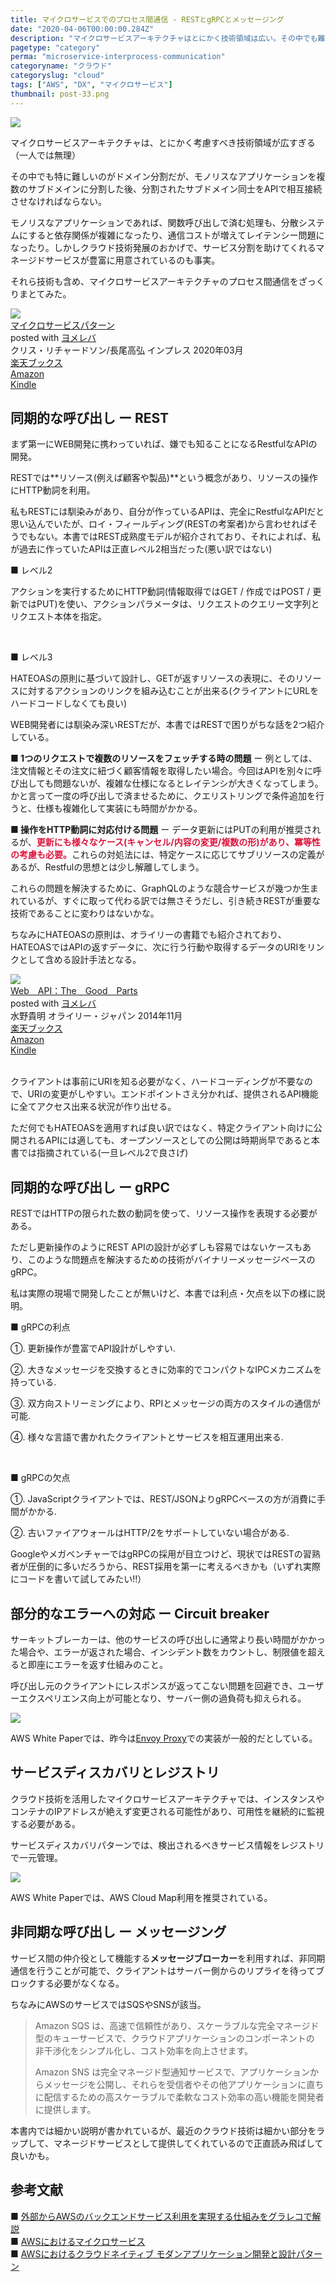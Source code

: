 ```yaml
---
title: マイクロサービスでのプロセス間通信 - RESTとgRPCとメッセージング
date: "2020-04-06T00:00:00.284Z"
description: "マイクロサービスアーキテクチャはとにかく技術領域は広い。その中でも難しいのがドメイン分割だが、モノリスなアプリケーションを複数のサブドメインに分割した後、分割されたサブドメイン同士をAPIで相互接続させなければならない。"
pagetype: "category"
perma: "microservice-interprocess-communication"
categoryname: "クラウド"
categoryslug: "cloud"
tags: ["AWS", "DX", "マイクロサービス"]
thumbnail: post-33.png
---
```


![](./post-33.png)

マイクロサービスアーキテクチャは、とにかく考慮すべき技術領域が広すぎる（一人では無理）

その中でも特に難しいのがドメイン分割だが、モノリスなアプリケーションを複数のサブドメインに分割した後、分割されたサブドメイン同士をAPIで相互接続させなければならない。

モノリスなアプリケーションであれば、関数呼び出しで済む処理も、分散システムにすると依存関係が複雑になったり、通信コストが増えてレイテンシー問題になったり。しかしクラウド技術発展のおかげで、サービス分割を助けてくれるマネージドサービスが豊富に用意されているのも事実。

それら技術も含め、マイクロサービスアーキテクチャのプロセス間通信をざっくりまとてみた。

<div class="cstmreba"><div class="booklink-box"><div class="booklink-image"><a href="https://hb.afl.rakuten.co.jp/hgc/146fe51c.1fd043a3.146fe51d.605dc196/yomereba_main_202004051411239735?pc=http%3A%2F%2Fbooks.rakuten.co.jp%2Frb%2F16239274%2F%3Fscid%3Daf_ich_link_urltxt%26m%3Dhttp%3A%2F%2Fm.rakuten.co.jp%2Fev%2Fbook%2F" target="_blank" ><img src="https://thumbnail.image.rakuten.co.jp/@0_mall/book/cabinet/8583/9784295008583.jpg?_ex=160x160" style="border: none;" /></a></div><div class="booklink-info"><div class="booklink-name"><a href="https://hb.afl.rakuten.co.jp/hgc/146fe51c.1fd043a3.146fe51d.605dc196/yomereba_main_202004051411239735?pc=http%3A%2F%2Fbooks.rakuten.co.jp%2Frb%2F16239274%2F%3Fscid%3Daf_ich_link_urltxt%26m%3Dhttp%3A%2F%2Fm.rakuten.co.jp%2Fev%2Fbook%2F" target="_blank" >マイクロサービスパターン</a><div class="booklink-powered-date">posted with <a href="https://yomereba.com" rel="nofollow" target="_blank">ヨメレバ</a></div></div><div class="booklink-detail">クリス・リチャードソン/長尾高弘 インプレス 2020年03月    </div><div class="booklink-link2"><div class="shoplinkrakuten"><a href="https://hb.afl.rakuten.co.jp/hgc/146fe51c.1fd043a3.146fe51d.605dc196/yomereba_main_202004051411239735?pc=http%3A%2F%2Fbooks.rakuten.co.jp%2Frb%2F16239274%2F%3Fscid%3Daf_ich_link_urltxt%26m%3Dhttp%3A%2F%2Fm.rakuten.co.jp%2Fev%2Fbook%2F" target="_blank" >楽天ブックス</a></div><div class="shoplinkamazon"><a href="https://www.amazon.co.jp/exec/obidos/asin/4295008583/kanon123-22/" target="_blank" >Amazon</a></div><div class="shoplinkkindle"><a href="https://www.amazon.co.jp/gp/search?keywords=%E3%83%9E%E3%82%A4%E3%82%AF%E3%83%AD%E3%82%B5%E3%83%BC%E3%83%93%E3%82%B9%E3%83%91%E3%82%BF%E3%83%BC%E3%83%B3&__mk_ja_JP=%83J%83%5E%83J%83i&url=node%3D2275256051&tag=kanon123-22" target="_blank" >Kindle</a></div>                              	  	  	  	  	</div></div><div class="booklink-footer"></div></div></div>

## 同期的な呼び出し ー REST

まず第一にWEB開発に携わっていれば、嫌でも知ることになるRestfulなAPIの開発。

RESTでは**リソース(例えば顧客や製品)**という概念があり、リソースの操作にHTTP動詞を利用。

私もRESTには馴染みがあり、自分が作っているAPIは、完全にRestfulなAPIだと思い込んでいたが、ロイ・フィールディング(RESTの考案者)から言わせればそうでもない。本書ではREST成熟度モデルが紹介されており、それによれば、私が過去に作っていたAPIは正直レベル2相当だった(悪い訳ではない)

<div class="blackboard-box">
<p>■ レベル2</p>
<p>アクションを実行するためにHTTP動詞(情報取得ではGET / 作成ではPOST / 更新ではPUT)を使い、アクションパラメータは、リクエストのクエリー文字列とリクエスト本体を指定。</p>
<br/>
<p>■ レベル3</p>
<p>HATEOASの原則に基づいて設計し、GETが返すリソースの表現に、そのリソースに対するアクションのリンクを組み込むことが出来る(クライアントにURLをハードコードしなくても良い)</p>
<div class="chalk1"></div>
<div class="chalk2"></div>
</div>

WEB開発者には馴染み深いRESTだが、本書ではRESTで困りがちな話を2つ紹介している。

**■ 1つのリクエストで複数のリソースをフェッチする時の問題** ー 例としては、注文情報とその注文に紐づく顧客情報を取得したい場合。今回はAPIを別々に呼び出しても問題ないが、複雑な仕様になるとレイテンシが大きくなってしまう。かと言って一度の呼び出しで済ませるために、クエリストリングで条件追加を行うと、仕様も複雑化して実装にも時間がかかる。

**■ 操作をHTTP動詞に対応付ける問題** ー データ更新にはPUTの利用が推奨されるが、<span style="color: crimson; font-weight: bold;">更新にも様々なケース(キャンセル/内容の変更/複数の形)があり、冪等性の考慮も必要。</span>これらの対処法には、特定ケースに応じてサブリソースの定義があるが、Restfulの思想とは少し解離してしまう。

これらの問題を解決するために、GraphQLのような競合サービスが幾つか生まれているが、すぐに取って代わる訳では無さそうだし、引き続きRESTが重要な技術であることに変わりはないかな。

ちなみにHATEOASの原則は、オライリーの書籍でも紹介されており、HATEOASではAPIの返すデータに、次に行う行動や取得するデータのURIをリンクとして含める設計手法となる。

<div class="cstmreba"><div class="booklink-box"><div class="booklink-image"><a href="https://hb.afl.rakuten.co.jp/hgc/146fe51c.1fd043a3.146fe51d.605dc196/yomereba_main_202004061933241732?pc=http%3A%2F%2Fbooks.rakuten.co.jp%2Frb%2F13028363%2F%3Fscid%3Daf_ich_link_urltxt%26m%3Dhttp%3A%2F%2Fm.rakuten.co.jp%2Fev%2Fbook%2F" target="_blank" ><img src="https://thumbnail.image.rakuten.co.jp/@0_mall/book/cabinet/6860/9784873116860.jpg?_ex=160x160" style="border: none;" /></a></div><div class="booklink-info"><div class="booklink-name"><a href="https://hb.afl.rakuten.co.jp/hgc/146fe51c.1fd043a3.146fe51d.605dc196/yomereba_main_202004061933241732?pc=http%3A%2F%2Fbooks.rakuten.co.jp%2Frb%2F13028363%2F%3Fscid%3Daf_ich_link_urltxt%26m%3Dhttp%3A%2F%2Fm.rakuten.co.jp%2Fev%2Fbook%2F" target="_blank" >Web　API：The　Good　Parts</a><div class="booklink-powered-date">posted with <a href="https://yomereba.com" rel="nofollow" target="_blank">ヨメレバ</a></div></div><div class="booklink-detail">水野貴明 オライリー・ジャパン 2014年11月    </div><div class="booklink-link2"><div class="shoplinkrakuten"><a href="https://hb.afl.rakuten.co.jp/hgc/146fe51c.1fd043a3.146fe51d.605dc196/yomereba_main_202004061933241732?pc=http%3A%2F%2Fbooks.rakuten.co.jp%2Frb%2F13028363%2F%3Fscid%3Daf_ich_link_urltxt%26m%3Dhttp%3A%2F%2Fm.rakuten.co.jp%2Fev%2Fbook%2F" target="_blank" >楽天ブックス</a></div><div class="shoplinkamazon"><a href="https://www.amazon.co.jp/exec/obidos/asin/4873116864/kanon123-22/" target="_blank" >Amazon</a></div><div class="shoplinkkindle"><a href="https://www.amazon.co.jp/gp/search?keywords=Web%E3%80%80API%EF%BC%9AThe%E3%80%80Good%E3%80%80Parts&__mk_ja_JP=%83J%83%5E%83J%83i&url=node%3D2275256051&tag=kanon123-22" target="_blank" >Kindle</a></div>                              	  	  	  	  	</div></div><div class="booklink-footer"></div></div></div>
<br/>

クライアントは事前にURIを知る必要がなく、ハードコーディングが不要なので、URIの変更がしやすい。エンドポイントさえ分かれば、提供されるAPI機能に全てアクセス出来る状況が作り出せる。

ただ何でもHATEOASを適用すれば良い訳ではなく、特定クライアント向けに公開されるAPIには適しても、オープンソースとしての公開は時期尚早であると本書では指摘されている(一旦レベル2で良さげ)

## 同期的な呼び出し ー gRPC

RESTではHTTPの限られた数の動詞を使って、リソース操作を表現する必要がある。

ただし更新操作のようにREST APIの設計が必ずしも容易ではないケースもあり、このような問題点を解決するための技術がバイナリーメッセージベースのgRPC。

私は実際の現場で開発したことが無いけど、本書では利点・欠点を以下の様に説明。

<div class="blackboard-box">
<p>■ gRPCの利点</p>
<p>①. 更新操作が豊富でAPI設計がしやすい.</p>
<p>②. 大きなメッセージを交換するときに効率的でコンパクトなIPCメカニズムを持っている.</p>
<p>③. 双方向ストリーミングにより、RPIとメッセージの両方のスタイルの通信が可能.</p>
<p>④. 様々な言語で書かれたクライアントとサービスを相互運用出来る.</p>
<br/>
<p>■ gRPCの欠点</p>
<p>①. JavaScriptクライアントでは、REST/JSONよりgRPCベースの方が消費に手間がかかる.</p>
<p>②. 古いファイアウォールはHTTP/2をサポートしていない場合がある.</p>
<div class="chalk1"></div>
<div class="chalk2"></div>
</div>

GoogleやメガベンチャーではgRPCの採用が目立つけど、現状ではRESTの習熟者が圧倒的に多いだろうから、REST採用を第一に考えるべきかも（いずれ実際にコードを書いて試してみたい!!）

## 部分的なエラーへの対応 ー Circuit breaker

サーキットブレーカーは、他のサービスの呼び出しに通常より長い時間がかかった場合や、エラーが返された場合、インシデント数をカウントし、制限値を超えると即座にエラーを返す仕組みのこと。

呼び出し元のクライアントにレスポンスが返ってこない問題を回避でき、ユーザーエクスペリエンス向上が可能となり、サーバー側の過負荷も抑えられる。

![](./post-33-1.png)

AWS White Paperでは、昨今は[Envoy Proxy](https://www.envoyproxy.io/)での実装が一般的だとしている。

## サービスディスカバリとレジストリ

クラウド技術を活用したマイクロサービスアーキテクチャでは、インスタンスやコンテナのIPアドレスが絶えず変更される可能性があり、可用性を継続的に監視する必要がある。

サービスディスカバリパターンでは、検出されるべきサービス情報をレジストリで一元管理。

![](./post-33-2.png)

AWS White Paperでは、AWS Cloud Map利用を推奨されている。

## 非同期な呼び出し ー メッセージング

サービス間の仲介役として機能する**メッセージブローカー**を利用すれば、非同期通信を行うことが可能で、クライアントはサーバー側からのリプライを待ってブロックする必要がなくなる。

ちなみにAWSのサービスではSQSやSNSが該当。

> Amazon SQS は、高速で信頼性があり、スケーラブルな完全マネージド型のキューサービスで、クラウドアプリケーションのコンポーネントの
非⼲渉化をシンプル化し、コスト効率を向上させます。
>
> Amazon SNS は完全マネージド型通知サービスで、アプリケーションからメッセージを公開し、それらを受信者やその他アプリケーションに直ちに配信するための⾼スケーラブルで柔軟なコスト効率の⾼い機能を開発者に提供します。

本書内では細かい説明が書かれているが、最近のクラウド技術は細かい部分をラップして、マネージドサービスとして提供してくれているので正直読み飛ばして良いかも。

## 参考文献

■ [外部からAWSのバックエンドサービス利用を実現する仕組みをグラレコで解説](https://aws.amazon.com/jp/builders-flash/202004/awsgeek-api-gateway/)  
■ [AWSにおけるマイクロサービス](https://d1.awsstatic.com/International/ja_JP/Whitepapers/MicroservicesOnAWS-V2_NT0829_SMO_MJ_EditSM_ProofSM_ProofNT.pdf)  
■ [AWSにおけるクラウドネイティブ モダンアプリケーション開発と設計パターン](https://d1.awsstatic.com/whitepapers/ja_JP/modern-application-development-on-aws.pdf)  